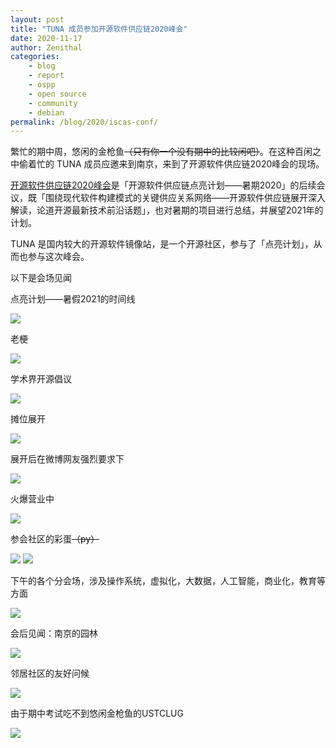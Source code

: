 ```yaml
---
layout: post
title: "TUNA 成员参加开源软件供应链2020峰会"
date: 2020-11-17
author: Zenithal
categories:
    - blog
    - report
    - ospp
    - open source
    - community
    - debian
permalink: /blog/2020/iscas-conf/
---
```


繁忙的期中周，悠闲的金枪鱼<del>（只有你一个没有期中的比较闲吧）</del>。在这种百闲之中偷着忙的 TUNA 成员应邀来到南京，来到了开源软件供应链2020峰会的现场。

[开源软件供应链2020峰会](https://isrc.iscas.ac.cn/summer2020/#/summitmeeting)是「开源软件供应链点亮计划——暑期2020」的后续会议，既「围绕现代软件构建模式的关键供应关系网络——开源软件供应链展开深入解读，论道开源最新技术前沿话题」，也对暑期的项目进行总结，并展望2021年的计划。

TUNA 是国内较大的开源软件镜像站，是一个开源社区，参与了「点亮计划」，从而也参与这次峰会。

<!--more-->

以下是会场见闻

点亮计划——暑假2021的时间线

![](/assets/img/blog/2020/iscas-conf/ospp-timeline.jpg)

老梗

![](/assets/img/blog/2020/iscas-conf/openatom.jpg)

学术界开源倡议

![](/assets/img/blog/2020/iscas-conf/opensource-academy.jpg)

摊位展开

![](/assets/img/blog/2020/iscas-conf/booth2.jpg)

展开后在微博网友强烈要求下

![](/assets/img/blog/2020/iscas-conf/booth1.jpg)

火爆营业中

![](/assets/img/blog/2020/iscas-conf/booth3.jpg)

参会社区的彩蛋<del>（py）</del>

![](/assets/img/blog/2020/iscas-conf/egg1.jpg) ![](/assets/img/blog/2020/iscas-conf/egg2.jpg)

下午的各个分会场，涉及操作系统，虚拟化，大数据，人工智能，商业化，教育等方面

![](/assets/img/blog/2020/iscas-conf/riscv.jpg)

会后见闻：南京的园林

![](/assets/img/blog/2020/iscas-conf/garden.jpg)

邻居社区的友好问候

![](/assets/img/blog/2020/iscas-conf/debian.jpg)

由于期中考试吃不到悠闲金枪鱼的USTCLUG

![](/assets/img/blog/2020/iscas-conf/ustclug.jpg)
